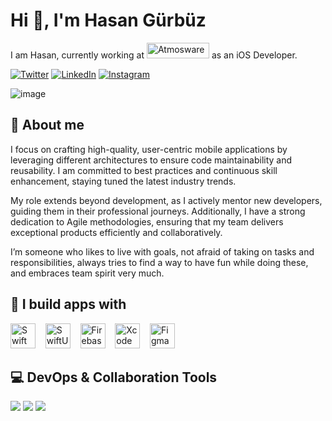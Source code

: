# Hi 👋, I'm Hasan Gürbüz

I am Hasan, currently working at <a href="https://www.atmosware.com.tr"><img src="https://www.atmosware.com.tr/images/corp-logos/atmosware_logo.png" alt="Atmosware" width="100" height="25"></a> as an iOS Developer.

[![Twitter](https://img.shields.io/badge/-000000?style=for-the-badge&logo=x&logoColor=white)](https://x.com/iOSDevHasan)
[![LinkedIn](https://img.shields.io/badge/LinkedIn-0A66C2?style=for-the-badge&logo=linkedin&logoColor=white)](https://www.linkedin.com/in/hasan-berat-g%C3%BCrb%C3%BCz-95b41b200)
[![Instagram](https://img.shields.io/badge/Instagram-E4405F?style=for-the-badge&logo=instagram&logoColor=white)](https://www.instagram.com/iosdevhasan/?utm_source=qr)

![image](https://github.com/user-attachments/assets/773ae444-0909-4818-a088-6025e031cc1b)

## 📌 About me
I focus on crafting high-quality, user-centric mobile applications by leveraging different architectures to ensure code maintainability and reusability. I am committed to best practices and continuous skill enhancement, staying tuned the latest industry trends. 

My role extends beyond development, as I actively mentor new developers, guiding them in their professional journeys. Additionally, I have a strong dedication to Agile methodologies, ensuring that my team delivers exceptional products efficiently and collaboratively.

I’m someone who likes to live with goals, not afraid of taking on tasks and responsibilities, always tries to find a way to have fun while doing these, and embraces team spirit very much.

## 🚀 I build apps with  
<p align="left">
  <img src="https://developer.apple.com/assets/elements/icons/swift/swift-96x96_2x.png" alt="Swift" width="40" height="40" /> &nbsp;&nbsp;
  <img src="https://developer.apple.com/assets/elements/icons/swiftui/swiftui-96x96_2x.png" alt="SwiftUI" width="40" height="40" /> &nbsp;&nbsp;
  <img src="https://firebase.google.com/static/downloads/brand-guidelines/PNG/logo-logomark.png" alt="Firebase" width="40" height="40" /> &nbsp;&nbsp;
  <img src="https://developer.apple.com/assets/elements/icons/xcode/xcode-96x96_2x.png" alt="Xcode" width="40" height="40" /> &nbsp;&nbsp;
  <img src="https://upload.wikimedia.org/wikipedia/commons/3/33/Figma-logo.svg" alt="Figma" width="40" height="40" /> &nbsp;&nbsp;
</p>

## 💻 DevOps & Collaboration Tools
<p align="left">
  <img src="https://img.shields.io/badge/Bitbucket-0052CC?style=for-the-badge&logo=bitbucket&logoColor=white" />
  <img src="https://img.shields.io/badge/Jira-0052CC?style=for-the-badge&logo=jira&logoColor=white" />
  <img src="https://img.shields.io/badge/Sourcetree-0052CC?style=for-the-badge&logo=sourcetree&logoColor=white" />
</p>
